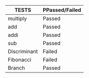 |TESTS           |  PPassed/Failed  |
|----------------|------------------|
| multiply       |     Passed       |
| add            |     Passed       |
| addi           |     Passed       |
| sub            |     Passed       |
| Discriminant   |     Failed       |
| Fibonacci      |     Failed       |
| Branch         |     Passed       |